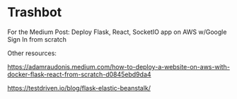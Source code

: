 # Trashbot

For the Medium Post: Deploy Flask, React, SocketIO app on AWS w/Google Sign In from scratch

Other resources:

https://adamraudonis.medium.com/how-to-deploy-a-website-on-aws-with-docker-flask-react-from-scratch-d0845ebd9da4

https://testdriven.io/blog/flask-elastic-beanstalk/
